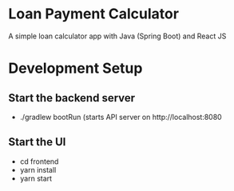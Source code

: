 # Loan Payment Calculator

A simple loan calculator app with Java (Spring Boot) and React JS

# Development Setup


## Start the backend server
- ./gradlew bootRun (starts API server on http://localhost:8080

## Start the UI
- cd frontend
- yarn install
- yarn start

